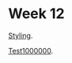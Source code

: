 # Week 12

[Styling](https://kristinegudmundsen.github.io/CodeWords/SKO/Week_12/MajorProjectSketch14/).

[Test1000000](https://kristinegudmundsen.github.io/CodeWords/SKO/Week_12/MajorProjectSketch16/).
